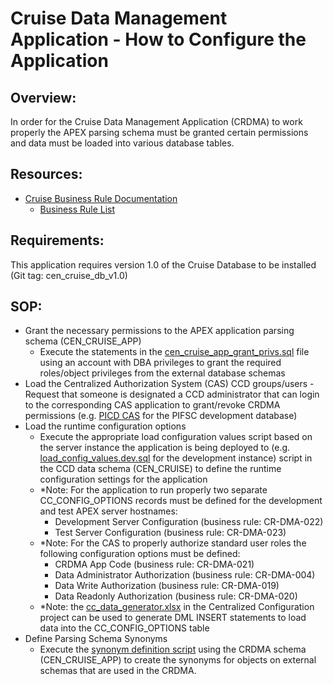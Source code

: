 # Cruise Data Management Application - How to Configure the Application

## Overview:
In order for the Cruise Data Management Application (CRDMA) to work properly the APEX parsing schema must be granted certain permissions and data must be loaded into various database tables.

## Resources:
-   [Cruise Business Rule Documentation](../../docs/Centralized%20Cruise%20Database%20-%20Business%20Rule%20Documentation.md)
    -   [Business Rule List](../../docs/Centralized%20Cruise%20Database%20-%20Business%20Rule%20List.xlsx)

## Requirements:
This application requires version 1.0 of the Cruise Database to be installed (Git tag: cen_cruise_db_v1.0)

## SOP:
-   Grant the necessary permissions to the APEX application parsing schema (CEN_CRUISE_APP)
    -   Execute the statements in the [cen_cruise_app_grant_privs.sql](../SQL/cen_cruise_app_grant_privs.sql) file using an account with DBA privileges to grant the required roles/object privileges from the external database schemas
-   Load the Centralized Authorization System (CAS) CCD groups/users
		-   Request that someone is designated a CCD administrator that can login to the corresponding CAS application to grant/revoke CRDMA permissions (e.g. [PICD CAS](https://picmidd.nmfs.local/picd/f?p=CAS) for the PIFSC development database)
-   Load the runtime configuration options
    -   Execute the appropriate load configuration values script based on the server instance the application is being deployed to (e.g. [load_config_values.dev.sql](../../SQL/queries/load_config_values.dev.sql) for the development instance) script in the CCD data schema (CEN_CRUISE) to define the runtime configuration settings for the application
    -   \*Note: For the application to run properly two separate CC_CONFIG_OPTIONS records must be defined for the development and test APEX server hostnames:
        -    Development Server Configuration (business rule: CR-DMA-022)
        -    Test Server Configuration (business rule: CR-DMA-023)
    -   \*Note: For the CAS to properly authorize standard user roles the following configuration options must be defined:
        -   CRDMA App Code (business rule: CR-DMA-021)
        -   Data Administrator Authorization (business rule: CR-DMA-004)
        -   Data Write Authorization (business rule: CR-DMA-019)
        -   Data Readonly Authorization (business rule: CR-DMA-020)
    -   \*Note: the [cc_data_generator.xlsx](https://github.com/noaa-pifsc/Centralized-Configuration/blob/master/docs/cc_data_generator.xlsx) in the Centralized Configuration project can be used to generate DML INSERT statements to load data into the CC_CONFIG_OPTIONS table
-   Define Parsing Schema Synonyms
    -   Execute the [synonym definition script](../SQL/create_CRDMA_synonyms.sql) using the CRDMA schema (CEN_CRUISE_APP) to create the synonyms for objects on external schemas that are used in the CRDMA.

